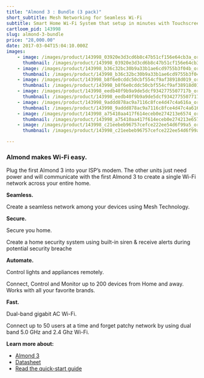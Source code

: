 ```yaml
---
title: "Almond 3 : Bundle (3 pack)"
short_subtitle: Mesh Networking for Seamless Wi-Fi
subtitle: Smart Home Wi-Fi System that setup in minutes with Touchscreen
cartloom_pid: 143998
slug: almond-3-bundle
price: "28,000.00"
date: 2017-03-04T15:04:10.000Z
images:
    - image: /images/product/143998_03920e3d3cd6b8c47b51cf156e64cb3a_orig.jpg
      thumbnail: /images/product/143998_03920e3d3cd6b8c47b51cf156e64cb3a_thumb.jpg
    - image: /images/product/143998_b36c32bc30b9a33b1ae6cd9755b3f04b_orig.jpg
      thumbnail: /images/product/143998_b36c32bc30b9a33b1ae6cd9755b3f04b_thumb.jpg
    - image: /images/product/143998_b8f6e0cddc50cbf554cf9af38918d019_orig.jpg
      thumbnail: /images/product/143998_b8f6e0cddc50cbf554cf9af38918d019_thumb.jpg
    - image: /images/product/143998_eedb40f9b9a9de5dcf9342775507717b_orig.jpg
      thumbnail: /images/product/143998_eedb40f9b9a9de5dcf9342775507717b_thumb.jpg
    - image: /images/product/143998_9addd878ac9a7116c8fce4d47c4a616a_orig.png
      thumbnail: /images/product/143998_9addd878ac9a7116c8fce4d47c4a616a_thumb.png
    - image: /images/product/143998_a75410aa417f614eceb0e274213e6574_orig.png
      thumbnail: /images/product/143998_a75410aa417f614eceb0e274213e6574_thumb.png
    - image: /images/product/143998_c21eebeb96757cefce222ee54d6f99a5_orig.png
      thumbnail: /images/product/143998_c21eebeb96757cefce222ee54d6f99a5_thumb.png

---
```

### Almond makes Wi-Fi easy.

Plug the first Almond 3 into your ISP’s modem. The other units just need power and will communicate with the first Almond 3 to create a single Wi-Fi network across your entire home.

**Seamless.**

Create a seamless network among your devices using Mesh Technology.

**Secure.**

Secure you home.

Create a home security system using built-in siren & receive alerts during potential security breache

**Automate.**

Control lights and appliances remotely.

Connect, Control and Monitor up to 200 devices from Home and away. Works with all your favorite brands.

**Fast.**

Dual-band gigabit AC Wi-Fi.

Connect up to 50 users at a time and forget patchy network by using dual band 5.0 GHz and 2.4 Ghz Wi-Fi.

**Learn more about:**

- [Almond 3](https://www.securifi.com/rg/almond3)
- [Datasheet](https://d1ps2o5uupey1c.cloudfront.net/wp-content/uploads/almond3-datasheet-v2.pdf)
- [Read the quick-start guide](https://firmware.securifi.com/AL1/AlmondQuickGuide.pdf)
